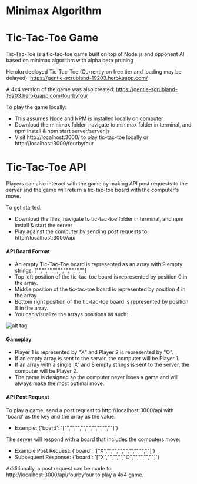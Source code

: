 # Minimax Algorithm

# Tic-Tac-Toe Game
Tic-Tac-Toe is a tic-tac-toe game built on top of Node.js and opponent AI based on minimax algorithm with alpha beta pruning

Heroku deployed Tic-Tac-Toe (Currently on free tier and loading may be delayed): https://gentle-scrubland-19203.herokuapp.com/

A 4x4 version of the game was also created: https://gentle-scrubland-19203.herokuapp.com/fourbyfour

To play the game locally:

- This assumes Node and NPM is installed locally on computer
- Download the minimax folder, navigate to minimax folder in terminal, and npm install & npm start server/server.js
- Visit http://localhost:3000/ to play tic-tac-toe locally or http://localhost:3000/fourbyfour


# Tic-Tac-Toe API
Players can also interact with the game by making API post requests to the server and the game will return a tic-tac-toe board with the computer's move.

To get started:

- Download the files, navigate to tic-tac-toe folder in terminal, and npm install & start the server
- Play against the computer by sending post requests to http://localhost:3000/api

#### API Board Format

- An empty Tic-Tac-Toe board is represented as an array with 9 empty strings: ["","","","","","","","",""]
- Top left position of the tic-tac-toe board is represented by position 0 in the array.
- Middle position of the tic-tac-toe board is represented by position 4 in the array.
- Bottom right position of the tic-tac-toe board is represented by position 8 in the array.
- You can visualize the arrays positions as such:

![alt tag](http://i.imgur.com/bGDfG3n.jpg)

#### Gameplay

- Player 1 is represented by "X" and Player 2 is represented by "O".
- If an empty array is sent to the server, the computer will be Player 1.
- If an array with a single 'X' and 8 empty strings is sent to the server, the computer will be Player 2.
- The game is designed so the computer never loses a game and will always make the most optimal move.

#### API Post Request
To play a game, send a post request to  http://localhost:3000/api with 'board' as the key and the array as the value.
- Example: {'board': '["","","","","","","","",""]'}

The server will respond with a board that includes the computers move:
- Example Post Request: {'board': '["X","","","","","","","",""]'}
- Subsequent Response: {'board': '["X","","","","O","","","",""]'}

Additionally, a post request can be made to http://localhost:3000/api/fourbyfour to play a 4x4 game.
